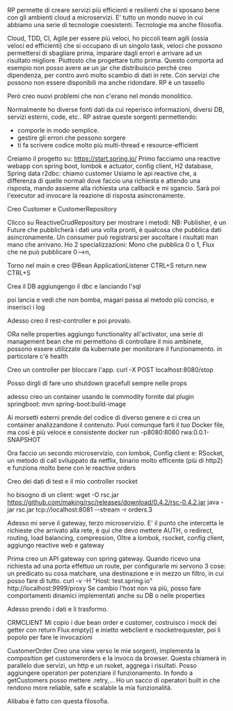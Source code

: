 RP permette di creare servizi più efficienti e resilienti che si sposano bene con gli ambienti cloud a microservizi.
E' tutto un mondo nuovo in cui abbiamo una serie di tecnologie coesistenti. Tecnologie ma anche filosofia.

Cloud, TDD, CI, Agile per essere più veloci, ho piccoli team agili (ossia veloci ed efficienti) che si occupano di un singolo task, veloci che possono permettersi di sbagliare prima,
imparare dagli errori e arrivare ad un risultato migliore. Piuttosto che progettare tutto prima.
Questo comporta ad esempio non posso avere ae un jar che distribuisco perché creo dipendenza, per contro avrò molto scambio di dati in rete.
Con servizi che possono non essere disponibili ma anche ridondare.
RP è un tassello

Però creo nuovi problemi che non c'erano nel mondo monolitico.

Normalmente ho diverse fonti dati da cui reperisco informazioni, diversi DB, servizi esterni, code, etc.. 
RP astrae queste sorgenti permettendo:
- comporle in modo semplice.
- gestire gli errori che possono sorgere
- ti fa scrivere codice molto più multi-thread e resource-efficient

Creiamo il progetto su: https://start.spring.io/
Primo facciamo una reactive webapp con spring boot, lombok e actuator, config client, H2 database, Spring data r2dbc: chiamo customer
Usiamo le api reactive che, a differenza di quelle normali dove faccio una richiesta e attendo una risposta, mando assieme alla richiesta una callback e mi sgancio. Sarà poi l'executor ad invocare la reazione di risposta asincronamente.

Creo Customer e CustomerRepository

Clicco su ReactiveCrudRepository per mostrare i metodi:
NB: Publisher, è un Future che pubblicherà i dati una volta pronti, è qualcosa che pubblica dati asincronamente. Un consumer può registrarsi per ascoltare i risultati man mano che arrivano.
Ho 2 specializzazioni: Mono che pubblica 0 o 1, Flux che ne può pubblicare 0-->n, 

Torno nel main e creo 
@Bean
ApplicationListener CTRL+S
return new CTRL+S

Crea il DB aggiungengo il dbc e lanciando l'sql

poi lancia e vedi che non bomba, magari passa al metodo più conciso, e inserisci i log

Adesso creo il rest-controller e poi provalo.

ORa nelle properties aggiungo functionality all'activator, una serie di management bean che mi permettono di controllare il mio ambinete, possono essere utilizzate da kubernate per monitorare il funzionamento.
in particolare c'è health

Creo un controller per bloccare l'app. 
curl -X POST localhost:8080/stop

Posso dirgli di fare uno shutdown gracefull sempre nelle props

adesso creo un container usando le commodity fornite dal plugin springboot:
mvn spring-boot:build-image

Ai morsetti esterni prende del codice di diverso genere e ci crea un container analizzandone il contenuto. Puoi comunque farti il tuo Docker file, ma così è più veloce e consistente
docker run -p8080:8080 rwa:0.0.1-SNAPSHOT

Ora faccio un secondo microservizio, con lombok, Config client e:
 RSocket, un metodo di call sviluppato da netflix, binario molto efficente (più di http2) e funziona molto bene con le reactive
 orders

Creo dei dati di test e il mio controller rsocket

ho bisogno di un client:
wget -O rsc.jar https://github.com/making/rsc/releases/download/0.4.2/rsc-0.4.2.jar
java -jar rsc.jar tcp://localhost:8081 --stream -r orders.3

Adesso mi serve il gateway, terzo microservizio. E' il punto che intercetta le richieste che arrivato alla rete, è qui che devo mettere AUTH, o redirect, routing, load balancing,
compression, 
Oltre a lombok, rsocket, config client, aggiungo reactive web e gateway

Prima creo un API gateway con spring gateway. 
Quando ricevo una richiesta ad una porta effettuo un route, per configurarle mi servono 3 cose: un predicato su cosa matchare, una destinazione e in mezzo un filtro, in cui posso fare di tutto.
curl -v -H "Host: test.spring.io" http://localhost:9999/proxy
Se cambio l'host non va più, posso fare comportamenti dinamici implementati anche su DB o nelle properties

Adesso prendo i dati e li trasformo.

CRMCLIENT
Mi copio i due bean order e customer, costruisco i mock dei getter con return Flux.empty() e inietto webclient e rsocketrequester, poi li popolo per fare le invocazioni

CustomerOrder
Creo una view verso le mie sorgenti, implementa la composition get customerorders e la invoco da browser.
Questa chiamerà in parallelo due servizi, un http e un rsoket, aggrega i risultati. 
Posso aggiungere operatori per potenziare il funzionamento. In fondo a getCustomers posso mettere .retry,... 
Ho un sacco di operatori built in che rendono more reliable, safe e scalable la mia funzionalità.

Alibaba è fatto con questa filosofia.

